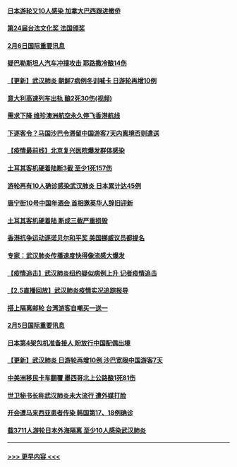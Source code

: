 #### [日本游轮又10人感染 加拿大巴西跟进撤侨](../pages/prog202/a102771084.md?t=02070233) 
#### [第24届台法文化奖 法国颁奖](../pages/prog202/a102771032.md?t=02070233) 
#### [2月6日国际重要讯息](../pages/prog202/a102770794.md?t=02070233) 
#### [疑巴勒斯坦人汽车冲撞攻击 耶路撒冷酿14伤](../pages/prog202/a102770586.md?t=02070233) 
#### [【更新】武汉肺炎 朝鲜7病例冬训喊卡 日游轮再增10例](../pages/prog202/a102770740.md?t=02070233) 
#### [意大利高速列车出轨 酿2死30伤(视频)](../pages/prog202/a102770762.md?t=02070233) 
#### [需求下降 维珍澳洲航空永久停飞香港航线](../pages/prog202/a102770751.md?t=02070233) 
#### [下逐客令？马国沙巴令滞留中国游客7天内离境否则遣送](../pages/prog202/a102770640.md?t=02070233) 
#### [【疫情最前线】北京复兴医院爆发群体感染](../pages/prog202/a102770602.md?t=02070233) 
#### [土耳其客机硬着陆断3截 至少1死157伤](../pages/prog202/a102770508.md?t=02070233) 
#### [游轮再有10人确诊感染武汉肺炎 日本累计达45例](../pages/prog202/a102770476.md?t=02070233) 
#### [唐宁街10号中国年酒会 首相邀英华人辞旧迎新](../pages/prog202/a102770458.md?t=02070233) 
#### [土耳其客机硬着陆 断成三截严重损毁](../pages/prog202/a102770239.md?t=02070233) 
#### [香港抗争运动逐诺贝尔和平奖 美国挪威议员都提名](../pages/prog202/a102770390.md?t=02070233) 
#### [专家：武汉肺炎传播速度快得像流感大爆发](../pages/prog202/a102770132.md?t=02070233) 
#### [【疫情追击】武汉肺炎纽约疑似病例上升 记者疫情追击](../pages/prog202/a102770000.md?t=02070233) 
#### [【2.5直播回放】武汉肺炎疫情实况追踪报导](../pages/prog202/a102769913.md?t=02070233) 
#### [搭上隔离邮轮 台湾游客自嘲买一送一](../pages/prog202/a102769845.md?t=02070233) 
#### [2月5日国际重要讯息](../pages/prog202/a102769821.md?t=02070233) 
#### [日本第4架包机准备接人 盼放行中国配偶出境](../pages/prog202/a102769765.md?t=02070233) 
#### [【更新】武汉肺炎 日游轮再增10例 沙巴宽限中国游客7天](../pages/prog202/a102758911.md?t=02070233) 
#### [中美洲移民卡车翻覆 墨西哥北上公路酿1死81伤](../pages/prog202/a102769703.md?t=02070233) 
#### [世卫秘书长称武汉肺炎未大流行 遭外媒打脸](../pages/prog202/a102769679.md?t=02070233) 
#### [开会遭马来西亚患者传染 韩国第17、18例确诊](../pages/prog202/a102769600.md?t=02070233) 
#### [载3711人游轮日本外海隔离 至少10人感染武汉肺炎](../pages/prog202/a102769538.md?t=02070233) 

----
#### [ >>> 更早内容 <<< ](../indexes/prog202-earlier.md)
